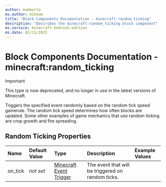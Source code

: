 ```yaml
---
author: mammerla
ms.author: mikeam
title: "Block Components Documentation - minecraft:random_ticking"
description: "Describes the minecraft:random_ticking block component"
ms.service: minecraft-bedrock-edition
ms.date: 02/11/2025 
---
```


# Block Components Documentation - minecraft:random_ticking

> [!IMPORTANT]
> This type is now deprecated, and no longer in use in the latest versions of Minecraft.

Triggers the specified event randomly based on the random tick speed gamerule. The random tick speed determines how often blocks are updated. Some other examples of game mechanics that use random ticking are crop growth and fire spreading.


## Random Ticking Properties

|Name       |Default Value |Type |Description |Example Values |
|:----------|:-------------|:----|:-----------|:------------- |
| on_tick | *not set* | [Minecraft Event Trigger](../Definitions/NestedTables/triggers.md) | The event that will be triggered on random ticks. |  | 